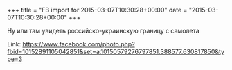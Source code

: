 +++
title = "FB import for 2015-03-07T10:30:28+00:00"
date = "2015-03-07T10:30:28+00:00"
+++

Ну или там увидеть российско-украинскую границу с самолета


Link: <a href="https://www.facebook.com/photo.php?fbid=10152891105042851&set=a.10150579276797851.388577.630817850&type=3">https://www.facebook.com/photo.php?fbid=10152891105042851&set=a.10150579276797851.388577.630817850&type=3</a>
